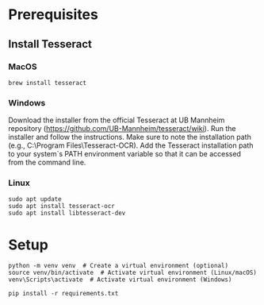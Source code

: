 # Prerequisites
## Install Tesseract
### MacOS
`brew install tesseract`
### Windows 
Download the installer from the official Tesseract at UB Mannheim repository (https://github.com/UB-Mannheim/tesseract/wiki).
Run the installer and follow the instructions. Make sure to note the installation path (e.g., C:\Program Files\Tesseract-OCR).
Add the Tesseract installation path to your system`s PATH environment variable so that it can be accessed from the command line.

### Linux
```
sudo apt update
sudo apt install tesseract-ocr
sudo apt install libtesseract-dev
```

# Setup
```
python -m venv venv  # Create a virtual environment (optional)
source venv/bin/activate  # Activate virtual environment (Linux/macOS)
venv\Scripts\activate  # Activate virtual environment (Windows)

pip install -r requirements.txt
```
